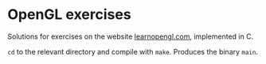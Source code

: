 # OpenGL exercises

Solutions for exercises on the website [learnopengl.com](learnopengl.com), implemented in C.

`cd` to the relevant directory and compile with `make`. Produces the binary `main`.
